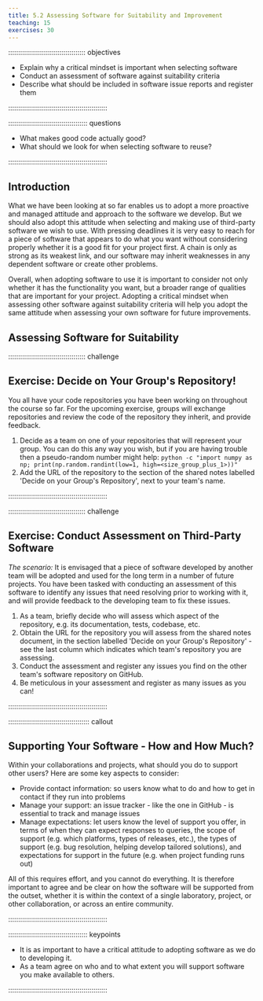 ```yaml
---
title: 5.2 Assessing Software for Suitability and Improvement
teaching: 15
exercises: 30
---
```


::::::::::::::::::::::::::::::::::::::: objectives

- Explain why a critical mindset is important when selecting software
- Conduct an assessment of software against suitability criteria
- Describe what should be included in software issue reports and register them

::::::::::::::::::::::::::::::::::::::::::::::::::

:::::::::::::::::::::::::::::::::::::::: questions

- What makes good code actually good?
- What should we look for when selecting software to reuse?

::::::::::::::::::::::::::::::::::::::::::::::::::

## Introduction

What we have been looking at so far enables us to adopt
a more proactive and managed attitude and approach to the software we develop.
But we should also adopt this attitude when
selecting and making use of third-party software we wish to use.
With pressing deadlines it is very easy to reach for
a piece of software that appears to do what you want
without considering properly whether it is a good fit for your project first.
A chain is only as strong as its weakest link,
and our software may inherit weaknesses in any dependent software or create other problems.

Overall, when adopting software to use it is important to consider
not only whether it has the functionality you want,
but a broader range of qualities that are important for your project.
Adopting a critical mindset when assessing other software against suitability criteria
will help you adopt the same attitude when assessing your own software for future improvements.

## Assessing Software for Suitability

:::::::::::::::::::::::::::::::::::::::  challenge

## Exercise: Decide on Your Group's Repository!

You all have your code repositories you have been working on throughout the course so far.
For the upcoming exercise,
groups will exchange repositories and review the code of the repository they inherit,
and provide feedback.

1. Decide as a team on one of your repositories that will represent your group.
  You can do this any way you wish,
  but if you are having trouble then a pseudo-random number might help:
  `python -c "import numpy as np; print(np.random.randint(low=1, high=<size_group_plus_1>))"`
2. Add the URL of the repository to
  the section of the shared notes labelled 'Decide on your Group's Repository',
  next to your team's name.

::::::::::::::::::::::::::::::::::::::::::::::::::

:::::::::::::::::::::::::::::::::::::::  challenge

## Exercise: Conduct Assessment on Third-Party Software

*The scenario:* It is envisaged that a piece of software developed by another team will be
adopted and used for the long term in a number of future projects.
You have been tasked with conducting an assessment of this software
to identify any issues that need resolving prior to working with it,
and will provide feedback to the developing team to fix these issues.

1. As a team, briefly decide who will assess which aspect of the repository,
  e.g. its documentation, tests, codebase, etc.
2. Obtain the URL for the repository you will assess from the shared notes document,
  in the section labelled 'Decide on your Group's Repository' -
  see the last column which indicates which team's repository you are assessing.
3. Conduct the assessment
  and register any issues you find on the other team's software repository on GitHub.
4. Be meticulous in your assessment and register as many issues as you can!

::::::::::::::::::::::::::::::::::::::::::::::::::

:::::::::::::::::::::::::::::::::::::::::  callout

## Supporting Your Software - How and How Much?

Within your collaborations and projects, what should you do to support other users?
Here are some key aspects to consider:

- Provide contact information:
  so users know what to do and how to get in contact if they run into problems
- Manage your support:
  an issue tracker - like the one in GitHub - is essential to track and manage issues
- Manage expectations:
  let users know the level of support you offer,
  in terms of when they can expect responses to queries,
  the scope of support (e.g. which platforms, types of releases, etc.),
  the types of support (e.g. bug resolution, helping develop tailored solutions),
  and expectations for support in the future (e.g. when project funding runs out)

All of this requires effort, and you cannot do everything.
It is therefore important to agree and be clear on
how the software will be supported from the outset,
whether it is within the context of a single laboratory,
project,
or other collaboration,
or across an entire community.


::::::::::::::::::::::::::::::::::::::::::::::::::



:::::::::::::::::::::::::::::::::::::::: keypoints

- It is as important to have a critical attitude to adopting software as we do to developing it.
- As a team agree on who and to what extent you will support software you make available to others.

::::::::::::::::::::::::::::::::::::::::::::::::::


